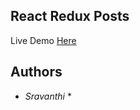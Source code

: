 ## React Redux Posts

Live Demo [Here](https://bandarub.github.io/React-Redux-Posts/)

## Authors
* *Sravanthi* *
